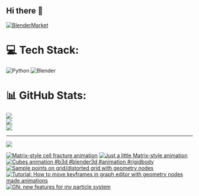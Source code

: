 ## Hi there 👋

<!--
**luckychris/luckychris** is a ✨ _special_ ✨ repository because its `README.md` (this file) appears on your GitHub profile.

Here are some ideas to get you started:

- 🔭 I’m currently working on ...
- 🌱 I’m currently learning ...
- 👯 I’m looking to collaborate on ...
- 🤔 I’m looking for help with ...
- 💬 Ask me about ...
- 📫 How to reach me: https://www.instagram.com/blender.fun/
- 😄 Pronouns: ...
- ⚡ Fun fact: ...
-->


[![BlenderMarket](https://assets.superhivemarket.com/site_assets/blendermarketlogo.png)](https://blendermarket.com/creators/blenderfun)

# 💻 Tech Stack:
![Python](https://img.shields.io/badge/python-3670A0?style=for-the-badge&logo=python&logoColor=ffdd54) ![Blender](https://img.shields.io/badge/blender-%23F5792A.svg?style=for-the-badge&logo=blender&logoColor=white)
# 📊 GitHub Stats:
![](https://github-readme-stats.vercel.app/api?username=luckychris&theme=great-gatsby&hide_border=false&include_all_commits=false&count_private=false)<br/>
![](https://github-readme-streak-stats.herokuapp.com/?user=luckychris&theme=great-gatsby&hide_border=false)<br/>
![](https://github-readme-stats.vercel.app/api/top-langs/?username=luckychris&theme=great-gatsby&hide_border=false&include_all_commits=false&count_private=false&layout=compact)

---
[![](https://visitcount.itsvg.in/api?id=luckychris&icon=0&color=0)](https://visitcount.itsvg.in)

<!-- Proudly created with GPRM ( https://gprm.itsvg.in ) -->

<!-- BEGIN YOUTUBE-CARDS -->
[![Matrix-style cell fracture animation](https://ytcards.demolab.com/?id=SS9xjjAG5ck&title=Matrix-style+cell+fracture+animation&lang=en&timestamp=1753809506&background_color=%230d1117&title_color=%23ffffff&stats_color=%23dedede&max_title_lines=1&width=250&border_radius=5 "Matrix-style cell fracture animation")](https://www.youtube.com/watch?v=SS9xjjAG5ck)
[![Just a little Matrix-style animation](https://ytcards.demolab.com/?id=bg3RlKjPOlA&title=Just+a+little+Matrix-style+animation&lang=en&timestamp=1753693572&background_color=%230d1117&title_color=%23ffffff&stats_color=%23dedede&max_title_lines=1&width=250&border_radius=5 "Just a little Matrix-style animation")](https://www.youtube.com/watch?v=bg3RlKjPOlA)
[![Cubes animation  #b3d #blender3d #animation #rigidbody](https://ytcards.demolab.com/?id=43rWl7mR7Cc&title=Cubes+animation++%23b3d+%23blender3d+%23animation+%23rigidbody&lang=en&timestamp=1753441444&background_color=%230d1117&title_color=%23ffffff&stats_color=%23dedede&max_title_lines=1&width=250&border_radius=5 "Cubes animation  #b3d #blender3d #animation #rigidbody")](https://www.youtube.com/shorts/43rWl7mR7Cc)
[![Sample points on grid/distorted grid with geometry nodes](https://ytcards.demolab.com/?id=jn3gMFU0oEg&title=Sample+points+on+grid%2Fdistorted+grid+with+geometry+nodes&lang=en&timestamp=1752918945&background_color=%230d1117&title_color=%23ffffff&stats_color=%23dedede&max_title_lines=1&width=250&border_radius=5 "Sample points on grid/distorted grid with geometry nodes")](https://www.youtube.com/watch?v=jn3gMFU0oEg)
[![Tutorial: How to move keyframes in graph editor with geometry nodes made animations](https://ytcards.demolab.com/?id=hbSOJdD8miM&title=Tutorial%3A+How+to+move+keyframes+in+graph+editor+with+geometry+nodes+made+animations&lang=en&timestamp=1752776547&background_color=%230d1117&title_color=%23ffffff&stats_color=%23dedede&max_title_lines=1&width=250&border_radius=5 "Tutorial: How to move keyframes in graph editor with geometry nodes made animations")](https://www.youtube.com/watch?v=hbSOJdD8miM)
[![GN: new features for my particle system](https://ytcards.demolab.com/?id=PThIsr9uwZI&title=GN%3A+new+features+for+my+particle+system&lang=en&timestamp=1752589914&background_color=%230d1117&title_color=%23ffffff&stats_color=%23dedede&max_title_lines=1&width=250&border_radius=5 "GN: new features for my particle system")](https://www.youtube.com/watch?v=PThIsr9uwZI)
<!-- END YOUTUBE-CARDS -->


